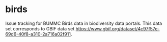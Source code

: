 # birds
Issue tracking for BUMMC Birds data in biodiversity data portals. This data set corresponds to GBIF data set https://www.gbif.org/dataset/4c97f57e-69d6-40f8-a310-2a716a02f911.
